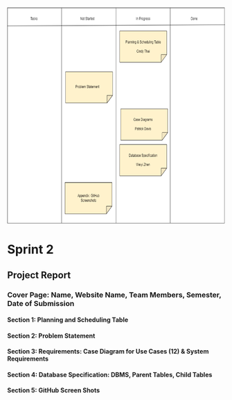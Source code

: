<p align="center">
  <img width="600" height="500" src="https://github.com/CindCodes/Lock_In/blob/main/Sprint_2/Sprint_2_Task_Board.png">
</p>

# Sprint 2

## Project Report

### Cover Page: Name, Website Name, Team Members, Semester, Date of Submission

#### Section 1: Planning and Scheduling Table

#### Section 2: Problem Statement

#### Section 3: Requirements: Case Diagram for Use Cases (12) & System Requirements

#### Section 4: Database Specification: DBMS, Parent Tables, Child Tables

#### Section 5: GitHub Screen Shots
